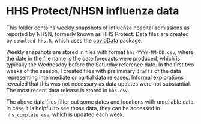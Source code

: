 # HHS Protect/NHSN influenza data

This folder contains weekly snapshots of influenza hospital admissions as reported by NHSN, formerly known as HHS Protect.  Data files are created by `download-hhs.R`, which uses the [covidData](https://github.com/reichlab/covidData) package.

Weekly snapshots are stored in files with format `hhs-YYYY-MM-DD.csv`, where the date in the file name is the date forecasts were produced, which is typically the Wednesday before the Saturday reference date.  In the first two weeks of the season, I created files with preliminary `draft`s of the data representing intermediate or partial data releases. Informal explorations revealed that this was not necessary as data updates were not substantial.  The most recent data release is stored in `hhs.csv`.

The above data files filter out some dates and locations with unreliable data.  In case it is helpful to see those data, they can be accessed in `hhs_complete.csv`, which is updated each week.
